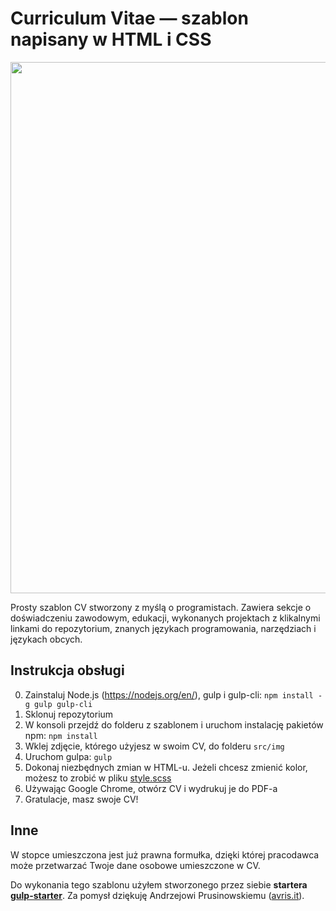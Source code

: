 # Curriculum Vitae &mdash; szablon napisany w HTML i CSS

<p align="center">
  <img height="850" width="600" src="https://raw.githubusercontent.com/WojtekWernicki/curriculum-vitae/master/cv.png">
</p>

Prosty szablon CV stworzony z myślą o programistach. Zawiera sekcje o doświadczeniu zawodowym, edukacji, wykonanych projektach z klikalnymi linkami do repozytorium, znanych językach programowania, narzędziach i językach obcych.

## Instrukcja obsługi

0. Zainstaluj Node.js (https://nodejs.org/en/), gulp i gulp-cli: `npm install -g gulp gulp-cli`
1. Sklonuj repozytorium
2. W konsoli przejdź do folderu z szablonem i uruchom instalację pakietów npm: `npm install`
3. Wklej zdjęcie, którego użyjesz w swoim CV, do folderu `src/img`
4. Uruchom gulpa: `gulp`
5. Dokonaj niezbędnych zmian w HTML-u. Jeżeli chcesz zmienić kolor, możesz to zrobić w pliku [style.scss](src/scss/style.scss)
6. Używając Google Chrome, otwórz CV i wydrukuj je do PDF-a
7. Gratulacje, masz swoje CV!

## Inne

W stopce umieszczona jest już prawna formułka, dzięki której pracodawca może przetwarzać Twoje dane osobowe umieszczone w CV.

Do wykonania tego szablonu użyłem stworzonego przez siebie **startera [gulp-starter](https://github.com/WojtekWernicki/gulp-starter)**. Za pomysł dziękuję Andrzejowi Prusinowskiemu ([avris.it](https://avris.it)).